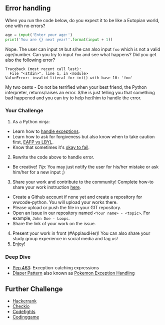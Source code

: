 ## Error handling

When you run the code below, do you expect it to be like a Eutopian world, one with no errors?

```python
age = input('Enter your age:')
print('You are {} next year!'.format(input + 1))
```

Nope. The user can input `19` but s/he can also input `foo` which is not a valid age/number. Can you try to input `foo` and see what happens?
Did you get also the following error?

```shell
Traceback (most recent call last):
  File "<stdin>", line 1, in <module>
ValueError: invalid literal for int() with base 10: 'foo'
```

My two cents - Do not be terrified when your best friend, the Python interpreter, returns/raises an error. S/he is just telling you that something bad happened and you can try to help her/him to handle the error.

### Your Challenge
1. As a Python ninja:
  *  Learn how to [handle exceptions](https://wiki.python.org/moin/HandlingExceptions).
  *  Learn how to ask for forgiveness but also know when to take caution first, [EAFP vs LBYL](http://python.net/~goodger/projects/pycon/2007/idiomatic/handout.html#eafp-vs-lbyl).
  *  Know that sometimes it's [okay to fail](https://realpython.com/blog/python/the-most-diabolical-python-antipattern/).
2. Rewrite the code above to handle error.
  * Be creative! *Tip*: You may just notify the user for his/her mistake or ask him/her for a new input ;)
3. Share your work and contribute to the community! Complete how-to share your work instruction [here](https://github.com/wwcodemanila/WWCodeManila-Python/blob/master/exercise_upload_step.md).
  * Create a Github account if none yet and create a repository for wwcode-python. You will upload your works there.
  * Please upload or push the file in your GIT repository.
  * Open an issue in our repository named `<Your name> - <topic>`. For example, `John Doe - Loops`.
  * Share the link of your work on the issue.
4. Present your work in front (#ApplaudHer)! You can also share your study group experience in social media and tag us!
5. Enjoy!
  
  
### Deep Dive
*  [Pep 463](http://legacy.python.org/dev/peps/pep-0463/): Exception-catching expressions
*  [Diaper Pattern](http://mike.pirnat.com/2009/05/09/the-diaper-pattern-stinks/) also known as [Pokemon Exception Handling](http://wiki.c2.com/?PokemonExceptionHandling)

## Further Challenge
* [Hackerrank](https://www.hackerrank.com/)
* [Checkio](https://checkio.org/)
* [Codefights](https://codefights.com/)
* [Codinggame](https://www.codingame.com/)
